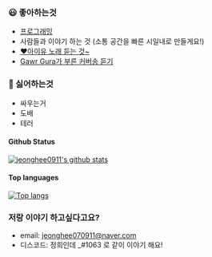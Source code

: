 ### 😃 좋아하는것

- [프로그래밍](https://js.org)
- 사람들과 이야기 하는 것 (소통 공간을 빠른 시일내로 만들게요!)
- [♥️아이유 노래 듣는 것~](https://music.youtube.com/channel/UCTUR0sVEkD8T5MlSHqgaI_Q?feature=share)
- [Gawr Gura가 부른 커버송 듣기](https://youtube.com/playlist?list=PLBaQipOTMedLA33YrvAp0iycjcgc56ccn)

### 🤬 싫어하는것

- 싸우는거
- 도배
- 테러


#### Github Status

[![jeonghee0911's github stats](https://github-readme-stats.vercel.app/api?username=jeongheegenius)](https://github.com/jeongheegenius)

#### Top languages

[![Top langs](https://github-readme-stats.vercel.app/api/top-langs?username=jeongheegenius)](https://github.com/jeongheegenius)

### 저랑 이야기 하고싶다고요?
- email: [jeonghee070911@naver.com](mail://jeonghee070911@naver.com)
- 디스코드: 정희인데 _#1063 로 같이 이야기 해요!
